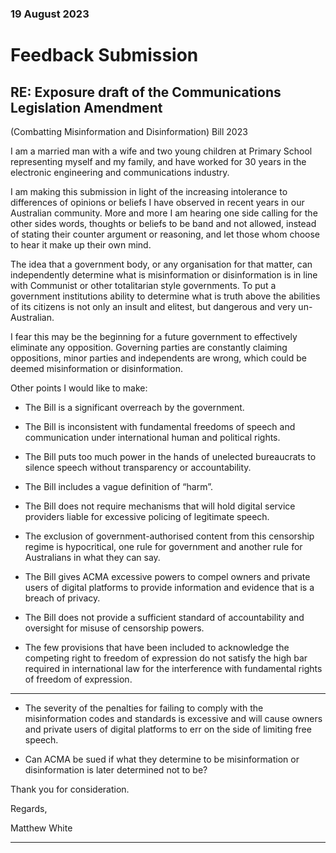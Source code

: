 ### 19 August 2023

# Feedback Submission

## RE: Exposure draft of the Communications Legislation Amendment
 (Combatting Misinformation and Disinformation) Bill 2023

I am a married man with a wife and two young children at Primary School representing
myself and my family, and have worked for 30 years in the electronic engineering and
communications industry.

I am making this submission in light of the increasing intolerance to differences of opinions
or beliefs I have observed in recent years in our Australian community. More and more I am
hearing one side calling for the other sides words, thoughts or beliefs to be band and not
allowed, instead of stating their counter argument or reasoning, and let those whom choose
to hear it make up their own mind.

The idea that a government body, or any organisation for that matter, can independently
determine what is misinformation or disinformation is in line with Communist or other
totalitarian style governments. To put a government institutions ability to determine what is
truth above the abilities of its citizens is not only an insult and elitest, but dangerous and very
un-Australian.

I fear this may be the beginning for a future government to effectively eliminate any
opposition. Governing parties are constantly claiming oppositions, minor parties and
independents are wrong, which could be deemed misinformation or disinformation.

Other points I would like to make:

  - The Bill is a significant overreach by the government.

  - The Bill is inconsistent with fundamental freedoms of speech and communication
under international human and political rights.

  - The Bill puts too much power in the hands of unelected bureaucrats to silence
speech without transparency or accountability.

  - The Bill includes a vague definition of “harm”.

  - The Bill does not require mechanisms that will hold digital service providers liable for
excessive policing of legitimate speech.

  - The exclusion of government-authorised content from this censorship regime is
hypocritical, one rule for government and another rule for Australians in what they
can say.

  - The Bill gives ACMA excessive powers to compel owners and private users of digital
platforms to provide information and evidence that is a breach of privacy.

  - The Bill does not provide a sufficient standard of accountability and oversight for
misuse of censorship powers.

  - The few provisions that have been included to acknowledge the competing right to
freedom of expression do not satisfy the high bar required in international law for the
interference with fundamental rights of freedom of expression.


-----

  - The severity of the penalties for failing to comply with the misinformation codes and
standards is excessive and will cause owners and private users of digital platforms to
err on the side of limiting free speech.

  - Can ACMA be sued if what they determine to be misinformation or disinformation is
later determined not to be?

Thank you for consideration.

Regards,

Matthew White


-----


